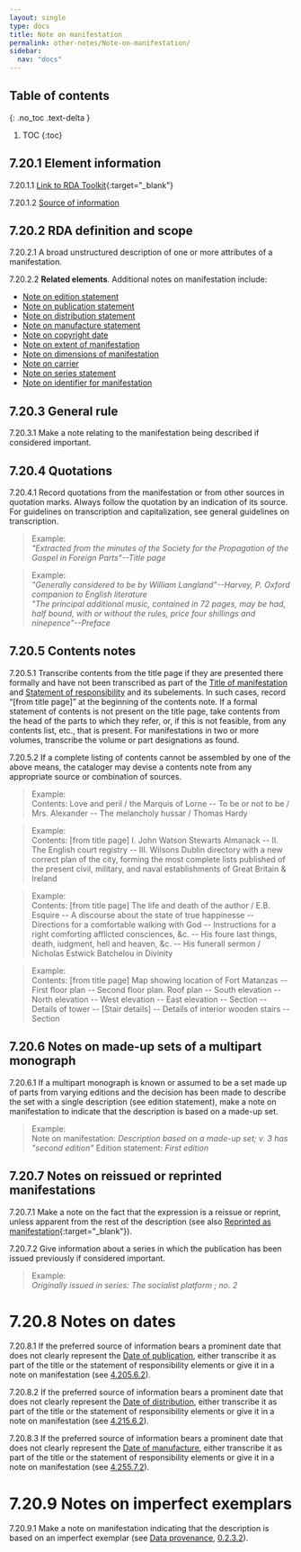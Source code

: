 ```yaml
---
layout: single
type: docs
title: Note on manifestation
permalink: other-notes/Note-on-manifestation/
sidebar:
  nav: "docs"
---
```


## Table of contents
{: .no_toc .text-delta }

1. TOC
{:toc}

## 7.20.1 Element information

<a name="7.20.1.1">7.20.1.1</a> [Link to RDA Toolkit](https://beta.rdatoolkit.org/Content/Index?externalId=en-US_ala-2f069b6a-bc80-3498-ba25-28ec7d8672c2){:target="_blank"}

<a name="7.20.1.2">7.20.1.2</a> [Source of information](/DCRMR/other-notes/)

## 7.20.2 RDA definition and scope

<a name="7.20.2.1">7.20.2.1</a> A broad unstructured description of one or more attributes of a manifestation.

<a name="7.20.2.2">7.20.2.2</a> **Related elements**.  Additional notes on manifestation include:

 + [Note on edition statement](/DCRMR/edition/Note-on-edition-statement/)
 + [Note on publication statement](/DCRMR/ppdm/Note-on-publication-statement/)
 + [Note on distribution statement](/DCRMR/ppdm/Note-on-distribution-statement/)
 + [Note on manufacture statement](/DCRMR/ppdm/Note-on-manufacture-statement/)
 + [Note on copyright date](/DCRMR/ppdm/Note-on-copyright-date/)
 + [Note on extent of manifestation](/DCRMR/phys-desc/Note-on-extent-of-manifestation/)
 + [Note on dimensions of manifestation](/DCRMR/ppdm/Note-on-dimensions-of-manifestation/)
 + [Note on carrier](/DCRMR/phys-desc/Note-on-carrier/)
 + [Note on series statement](/DCRMR/ppdm/Note-on-series-statement/)
 + [Note on identifier for manifestation](/DCRMR/identifiers/Note-on-identifier-for-manifestation/)

## 7.20.3 General rule

<a name="7.20.3.1">7.20.3.1</a> Make a note relating to the manifestation being described if considered important.

## 7.20.4 Quotations

<a name="7.20.4.1">7.20.4.1</a> Record quotations from the manifestation or from other sources in quotation marks. Always follow the quotation by an indication of its source.  For guidelines on transcription and capitalization, see general guidelines on transcription.

>Example:  
><CITE>"Extracted from the minutes of the Society for the Propagation of the Gospel in Foreign Parts"--Title page</CITE>  

>Example:  
><CITE>"Generally considered to be by William Langland"--Harvey, P. Oxford companion to English literature</CITE>  
><CITE>"The principal additional music, contained in 72 pages, may be had, half bound, with or without the rules, price four shillings and ninepence"--Preface</CITE>

## 7.20.5 Contents notes

<a name="7.20.5.1">7.20.5.1</a> Transcribe contents from the title page if they are presented there formally and have not been transcribed as part of the [Title of manifestation](/DCRMR/title/Title-of-manifestation/) and [Statement of responsibility](/DCRMR/sor/Statement-of-responsibility/) and its subelements.  In such cases, record “[from title page]” at the beginning of the contents note.  If a formal statement of contents is not present on the title page, take contents from the head of the parts to which they refer, or, if this is not feasible, from any contents list, etc., that is present. For manifestations in two or more volumes, transcribe the volume or part designations as found.

<a name="7.20.5.2">7.20.5.2</a> If a complete listing of contents cannot be assembled by one of the above means, the cataloger may devise a contents note from any appropriate source or combination of sources.

>Example:  
> Contents: Love and peril / the Marquis of Lorne -- To be or not to be / Mrs. Alexander -- The melancholy hussar / Thomas Hardy

>Example:  
>Contents: [from title page] I. John Watson Stewarts Almanack -- II. The English court registry -- III. Wilsons Dublin directory with a new correct plan of the city, forming the most complete lists published of the present civil, military, and naval establishments of Great Britain & Ireland

>Example:  
>Contents: [from title page] The life and death of the author / E.B. Esquire -- A discourse about the state of true happinesse -- Directions for a comfortable walking with God -- Instructions for a right comforting afflicted consciences, &c. -- His foure last things, death, iudgment, hell and heaven, &c. -- His funerall sermon / Nicholas Estwick Batchelou in Divinity

>Example:  
>Contents: [from title page] Map showing location of Fort Matanzas -- First floor plan -- Second floor plan. Roof plan -- South elevation -- North elevation -- West elevation -- East elevation -- Section -- Details of tower -- [Stair details] -- Details of interior wooden stairs -- Section

## 7.20.6 Notes on made-up sets of a multipart monograph

<a name="7.20.6.1">7.20.6.1</a> If a multipart monograph is known or assumed to be a set made up of parts from varying editions and the decision has been made to describe the set with a single description (see edition statement), make a note on manifestation to indicate that the description is based on a made-up set.

>Example:  
>Note on manifestation: <CITE>Description based on a made-up set; v. 3 has "second edition"</CITE>
>Edition statement: <CITE>First edition</CITE>

## 7.20.7 Notes on reissued or reprinted manifestations

<a name="7.20.7.1">7.20.7.1</a> Make a note on the fact that the expression is a reissue or reprint, unless apparent from the rest of the description (see also [Reprinted as manifestation](https://beta.rdatoolkit.org/Content/Index?externalId=en-US_ala-0c96bf50-cb2c-32ed-a67e-f05576ab0b3e){:target="_blank"}).

<a name="7.20.7.2">7.20.7.2</a> Give information about a series in which the publication has been issued previously if considered important.

>Example:  
><CITE>Originally issued in series: The socialist platform ; no. 2</CITE>

# 7.20.8 Notes on dates

<a name="7.20.8.1">7.20.8.1</a> If the preferred source of information bears a prominent date that does not clearly represent the [Date of publication](/DCRMR/ppdm/Date-of-publication/), either transcribe it as part of the title or the statement of responsibility elements or give it in a note on manifestation (see [4.205.6.2](/DCRMR/ppdm/Date-of-publication/#4.205.6.2)).

<a name="7.20.8.2">7.20.8.2</a> If the preferred source of information bears a prominent date that does not clearly represent the [Date of distribution](/DCRMR/ppdm/Date-of-distribution/), either transcribe it as part of the title or the statement of responsibility elements or give it in a note on manifestation (see [4.215.6.2](/DCRMR/ppdm/Date-of-distribution/#4.215.6.2)).

<a name="7.20.8.3">7.20.8.3</a> If the preferred source of information bears a prominent date that does not clearly represent the [Date of manufacture](/DCRMR/ppdm/Date-of-manufacture/), either transcribe it as part of the title or the statement of responsibility elements or give it in a note on manifestation (see [4.255.7.2](/DCRMR/ppdm/Date-of-manufacture/#4.225.7.2)).

# 7.20.9 Notes on imperfect exemplars

<a name="7.20.9.1">7.20.9.1</a> Make a note on manifestation indicating that the description is based on an imperfect exemplar (see [Data provenance](/DCRMR/general-rules/Data-provenance/), [0.2.3.2](/DCRMR/general-rules/Data-provenance/#0.2.3.2)).